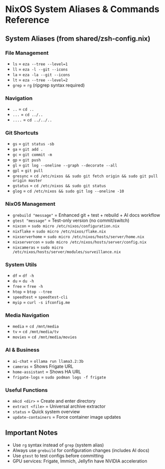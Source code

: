 # NixOS System Aliases & Commands Reference

## System Aliases (from shared/zsh-config.nix)

### File Management
- `ls` = `eza --tree --level=1`  
- `ll` = `eza -l --git --icons`
- `la` = `eza -la --git --icons`
- `lt` = `eza --tree --level=2`
- `grep` = `rg` (ripgrep syntax required)

### Navigation
- `..` = `cd ..`
- `...` = `cd ../..` 
- `....` = `cd ../../..`

### Git Shortcuts
- `gs` = `git status -sb`
- `ga` = `git add .`
- `gc` = `git commit -m`
- `gp` = `git push`
- `gl` = `git log --oneline --graph --decorate --all`
- `gpl` = `git pull`
- `gresync` = `cd /etc/nixos && sudo git fetch origin && sudo git pull origin master`
- `gstatus` = `cd /etc/nixos && sudo git status`
- `glog` = `cd /etc/nixos && sudo git log --oneline -10`

### NixOS Management  
- `grebuild "message"` = Enhanced git + test + rebuild + AI docs workflow
- `gtest "message"` = Test-only version (no commit/switch)
- `nixcon` = `sudo micro /etc/nixos/configuration.nix`
- `nixflake` = `sudo micro /etc/nixos/flake.nix`
- `nixserverhome` = `sudo micro /etc/nixos/hosts/server/home.nix`
- `nixservercon` = `sudo micro /etc/nixos/hosts/server/config.nix`
- `nixcameras` = `sudo micro /etc/nixos/hosts/server/modules/surveillance.nix`

### System Utils
- `df` = `df -h`
- `du` = `du -h` 
- `free` = `free -h`
- `htop` = `btop --tree`
- `speedtest` = `speedtest-cli`
- `myip` = `curl -s ifconfig.me`

### Media Navigation
- `media` = `cd /mnt/media`
- `tv` = `cd /mnt/media/tv`
- `movies` = `cd /mnt/media/movies`

### AI & Business
- `ai-chat` = `ollama run llama3.2:3b`
- `cameras` = Shows Frigate URL
- `home-assistant` = Shows HA URL
- `frigate-logs` = `sudo podman logs -f frigate`

### Useful Functions
- `mkcd <dir>` = Create and enter directory
- `extract <file>` = Universal archive extractor
- `status` = Quick system overview
- `update-containers` = Force container image updates

## Important Notes
- Use `rg` syntax instead of `grep` (system alias)
- Always use `grebuild` for configuration changes (includes AI docs)
- Use `gtest` to test configs before committing
- GPU services: Frigate, Immich, Jellyfin have NVIDIA acceleration